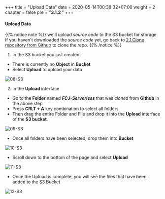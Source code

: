 +++
title = "Upload Data"
date = 2020-05-14T00:38:32+07:00
weight = 2
chapter = false
pre = "<b>3.1.2 </b>"
+++

#### Upload Data

{{% notice note %}}
we'll upload _source code_ to the S3 bucket for storage. If you haven't downloaded the _source code_ yet, go back to [2.1.Clone repository from Github](2-preparation/1-clone-code) to clone the repo.
{{% /notice %}}

1. In the S3 bucket you just created

- There is currently no **Object** in **Bucket**
- Select **Upload** to upload your data

![08-S3](/images/3/3-s3-08.png?width=90pc)

2. In the **Upload** interface

- Go to the **Folder** named _**FCJ-Serverless**_ that was _cloned_ from **Github** in the above step
- Press **CRLT + A** key combination to select all folders
- Then drag the entire Folder and File and drop it into the **Upload** interface of the **S3 bucket**.

![09-S3](/images/3/3-s3-09.png?width=90pc)

- Once all folders have been selected, drop them into **Bucket**

![10-S3](/images/3/3-s3-10.png?width=90pc)

- Scroll down to the bottom of the page and select **Upload**

![11-S3](/images/3/3-s3-11.png?width=90pc)

- Once the Upload is complete, you will see the files that have been added to the S3 Bucket

![12-S3](/images/3/3-s3-12.png?width=90pc)
